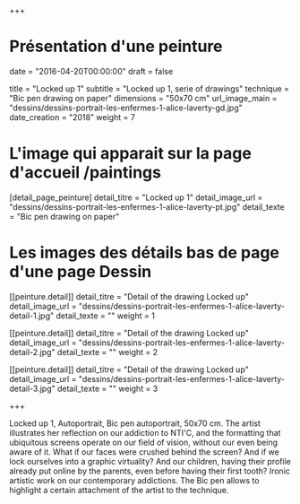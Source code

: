 +++
# Présentation d'une peinture
date = "2016-04-20T00:00:00"
draft = false

title = "Locked up 1"
subtitle = "Locked up 1, serie of drawings"
technique = "Bic pen drawing on paper"
dimensions = "50x70 cm"
url_image_main = "dessins/dessins-portrait-les-enfermes-1-alice-laverty-gd.jpg"
date_creation = "2018"
weight = 7


# L'image qui apparait sur la page d'accueil /paintings
[detail_page_peinture]
detail_titre = "Locked up 1"
detail_image_url = "dessins/dessins-portrait-les-enfermes-1-alice-laverty-pt.jpg"
detail_texte = "Bic pen drawing on paper"

# Les images des détails bas de page d'une page Dessin
[[peinture.detail]]
detail_titre = "Detail of the drawing Locked up"
detail_image_url = "dessins/dessins-portrait-les-enfermes-1-alice-laverty-detail-1.jpg"
detail_texte = ""
weight = 1

[[peinture.detail]]
detail_titre = "Detail of the drawing Locked up"
detail_image_url = "dessins/dessins-portrait-les-enfermes-1-alice-laverty-detail-2.jpg"
detail_texte = ""
weight = 2

[[peinture.detail]]
detail_titre = "Detail of the drawing Locked up"
detail_image_url = "dessins/dessins-portrait-les-enfermes-1-alice-laverty-detail-3.jpg"
detail_texte = ""
weight = 3

+++

Locked up 1, Autoportrait, Bic pen autoportrait, 50x70 cm.
The artist illustrates her reflection on our addiction to NTI'C, and the formatting that ubiquitous screens operate on our field of vision, without our even being aware of it. What if our faces were crushed behind the screen? And if we lock ourselves into a graphic virtuality? And our children, having their profile already put online by the parents, even before having their first tooth?
Ironic artistic work on our contemporary addictions.
The Bic pen allows to highlight a certain attachment of the artist to the technique.
